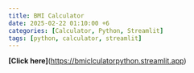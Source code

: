 ```yaml
---
title: BMI Calculator
date: 2025-02-22 01:10:00 +6
categories: [Calculator, Python, Streamlit]
tags: [python, calculator, streamlit]
---
```


**[Click here]**(https://bmiclculatorpython.streamlit.app)
